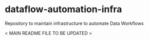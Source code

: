 # dataflow-automation-infra
Repository to maintain infrastructure to automate Data Workflows

< MAIN README FILE TO BE UPDATED >